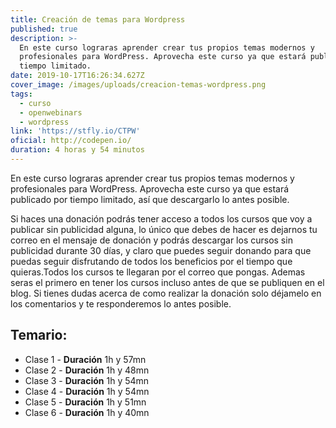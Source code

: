```yaml
---
title: Creación de temas para Wordpress
published: true
description: >-
  En este curso lograras aprender crear tus propios temas modernos y
  profesionales para WordPress. Aprovecha este curso ya que estará publicado por
  tiempo limitado.
date: 2019-10-17T16:26:34.627Z
cover_image: /images/uploads/creacion-temas-wordpress.png
tags:
  - curso
  - openwebinars
  - wordpress
link: 'https://stfly.io/CTPW'
oficial: http://codepen.io/
duration: 4 horas y 54 minutos
---
```

En este curso lograras aprender crear tus propios temas modernos y profesionales para WordPress. Aprovecha este curso ya que estará publicado por tiempo limitado, así que descargarlo lo antes posible. 

Si haces una donación podrás tener acceso a todos los cursos que voy a publicar sin publicidad alguna, lo único que debes de hacer es dejarnos tu correo en el mensaje de donación y podrás descargar los cursos sin publicidad durante 30 días, y claro que puedes seguir donando para que puedas seguir disfrutando de todos los beneficios por el tiempo que quieras.Todos los cursos te llegaran por el correo que pongas. Ademas seras el primero en tener los cursos incluso antes de que se publiquen en el blog. Si tienes dudas acerca de como realizar la donación solo déjamelo en los comentarios y te responderemos lo antes posible.

<div class="temario">
<h2> Temario: </h2>

-  Clase 1 - **Duración** 1h y 57mn
-  Clase 2 - **Duración** 1h y 48mn
-  Clase 3 - **Duración** 1h y 54mn
-  Clase 4 - **Duración** 1h y 54mn
-  Clase 5 - **Duración** 1h y 51mn 
-  Clase 6 - **Duración** 1h y 40mn

</div>
